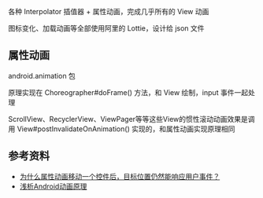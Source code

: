 
各种 Interpolator 插值器 + 属性动画，完成几乎所有的 View 动画

图标变化、加载动画等全部使用阿里的 Lottie，设计给 json 文件

## 属性动画

android.animation 包

原理实现在 Choreographer#doFrame() 方法，和 View 绘制，input 事件一起处理

ScrollView、RecyclerView、ViewPager等等这些View的惯性滚动动画效果是调用 View#postInvalidateOnAnimation() 实现的，和属性动画实现原理相同

## 参考资料

- [为什么属性动画移动一个控件后，目标位置仍然能响应用户事件？](https://www.wanandroid.com/wenda/show/8644)
- [浅析Android动画原理](https://juejin.cn/post/7154269374369497119)